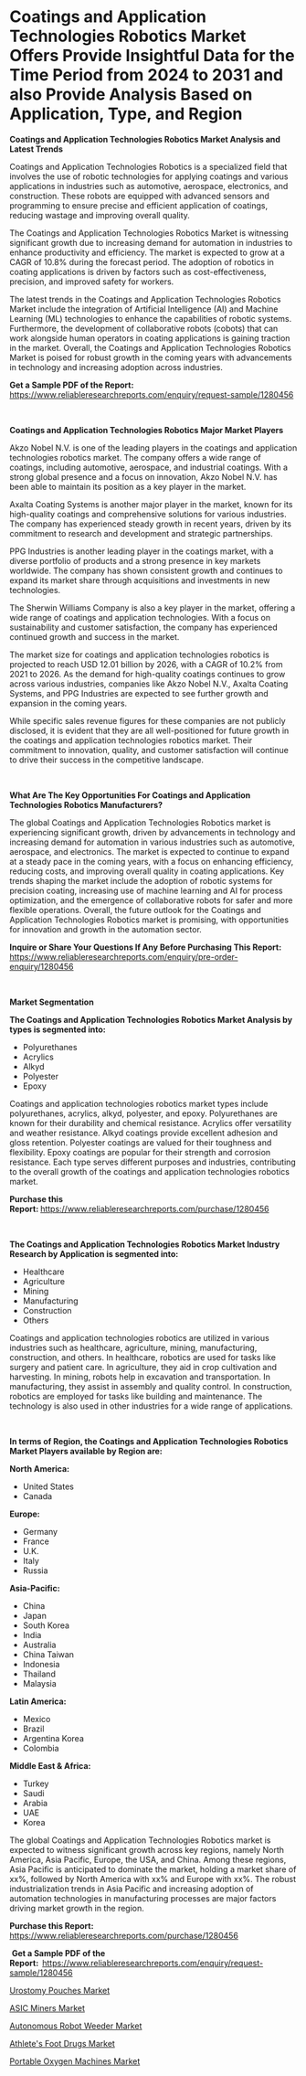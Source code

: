 <p><h1>Coatings and Application Technologies Robotics Market Offers Provide Insightful Data for the Time Period from 2024 to 2031 and also Provide Analysis Based on Application, Type, and Region</h1></p><p><strong>Coatings and Application Technologies Robotics Market Analysis and Latest Trends</strong></p>
<p><p>Coatings and Application Technologies Robotics is a specialized field that involves the use of robotic technologies for applying coatings and various applications in industries such as automotive, aerospace, electronics, and construction. These robots are equipped with advanced sensors and programming to ensure precise and efficient application of coatings, reducing wastage and improving overall quality.</p><p>The Coatings and Application Technologies Robotics Market is witnessing significant growth due to increasing demand for automation in industries to enhance productivity and efficiency. The market is expected to grow at a CAGR of 10.8% during the forecast period. The adoption of robotics in coating applications is driven by factors such as cost-effectiveness, precision, and improved safety for workers.</p><p>The latest trends in the Coatings and Application Technologies Robotics Market include the integration of Artificial Intelligence (AI) and Machine Learning (ML) technologies to enhance the capabilities of robotic systems. Furthermore, the development of collaborative robots (cobots) that can work alongside human operators in coating applications is gaining traction in the market. Overall, the Coatings and Application Technologies Robotics Market is poised for robust growth in the coming years with advancements in technology and increasing adoption across industries.</p></p>
<p><strong>Get a Sample PDF of the Report:&nbsp;</strong> <a href="https://www.reliableresearchreports.com/enquiry/request-sample/1280456">https://www.reliableresearchreports.com/enquiry/request-sample/1280456</a></p>
<p>&nbsp;</p>
<p><strong>Coatings and Application Technologies Robotics Major Market Players</strong></p>
<p><p>Akzo Nobel N.V. is one of the leading players in the coatings and application technologies robotics market. The company offers a wide range of coatings, including automotive, aerospace, and industrial coatings. With a strong global presence and a focus on innovation, Akzo Nobel N.V. has been able to maintain its position as a key player in the market.</p><p>Axalta Coating Systems is another major player in the market, known for its high-quality coatings and comprehensive solutions for various industries. The company has experienced steady growth in recent years, driven by its commitment to research and development and strategic partnerships.</p><p>PPG Industries is another leading player in the coatings market, with a diverse portfolio of products and a strong presence in key markets worldwide. The company has shown consistent growth and continues to expand its market share through acquisitions and investments in new technologies.</p><p>The Sherwin Williams Company is also a key player in the market, offering a wide range of coatings and application technologies. With a focus on sustainability and customer satisfaction, the company has experienced continued growth and success in the market.</p><p>The market size for coatings and application technologies robotics is projected to reach USD 12.01 billion by 2026, with a CAGR of 10.2% from 2021 to 2026. As the demand for high-quality coatings continues to grow across various industries, companies like Akzo Nobel N.V., Axalta Coating Systems, and PPG Industries are expected to see further growth and expansion in the coming years.</p><p>While specific sales revenue figures for these companies are not publicly disclosed, it is evident that they are all well-positioned for future growth in the coatings and application technologies robotics market. Their commitment to innovation, quality, and customer satisfaction will continue to drive their success in the competitive landscape.</p></p>
<p>&nbsp;</p>
<p><strong>What Are The Key Opportunities For Coatings and Application Technologies Robotics Manufacturers?</strong></p>
<p><p>The global Coatings and Application Technologies Robotics market is experiencing significant growth, driven by advancements in technology and increasing demand for automation in various industries such as automotive, aerospace, and electronics. The market is expected to continue to expand at a steady pace in the coming years, with a focus on enhancing efficiency, reducing costs, and improving overall quality in coating applications. Key trends shaping the market include the adoption of robotic systems for precision coating, increasing use of machine learning and AI for process optimization, and the emergence of collaborative robots for safer and more flexible operations. Overall, the future outlook for the Coatings and Application Technologies Robotics market is promising, with opportunities for innovation and growth in the automation sector.</p></p>
<p><strong>Inquire or Share Your Questions If Any Before Purchasing This Report:</strong> <a href="https://www.reliableresearchreports.com/enquiry/pre-order-enquiry/1280456">https://www.reliableresearchreports.com/enquiry/pre-order-enquiry/1280456</a></p>
<p>&nbsp;</p>
<p><strong>Market Segmentation</strong></p>
<p><strong>The Coatings and Application Technologies Robotics Market Analysis by types is segmented into:</strong></p>
<p><ul><li>Polyurethanes</li><li>Acrylics</li><li>Alkyd</li><li>Polyester</li><li>Epoxy</li></ul></p>
<p><p>Coatings and application technologies robotics market types include polyurethanes, acrylics, alkyd, polyester, and epoxy. Polyurethanes are known for their durability and chemical resistance. Acrylics offer versatility and weather resistance. Alkyd coatings provide excellent adhesion and gloss retention. Polyester coatings are valued for their toughness and flexibility. Epoxy coatings are popular for their strength and corrosion resistance. Each type serves different purposes and industries, contributing to the overall growth of the coatings and application technologies robotics market.</p></p>
<p><strong>Purchase this Report:&nbsp;</strong><a href="https://www.reliableresearchreports.com/purchase/1280456">https://www.reliableresearchreports.com/purchase/1280456</a></p>
<p>&nbsp;</p>
<p><strong>The Coatings and Application Technologies Robotics Market Industry Research by Application is segmented into:</strong></p>
<p><ul><li>Healthcare</li><li>Agriculture</li><li>Mining</li><li>Manufacturing</li><li>Construction</li><li>Others</li></ul></p>
<p><p>Coatings and application technologies robotics are utilized in various industries such as healthcare, agriculture, mining, manufacturing, construction, and others. In healthcare, robotics are used for tasks like surgery and patient care. In agriculture, they aid in crop cultivation and harvesting. In mining, robots help in excavation and transportation. In manufacturing, they assist in assembly and quality control. In construction, robotics are employed for tasks like building and maintenance. The technology is also used in other industries for a wide range of applications.</p></p>
<p>&nbsp;</p>
<p><strong>In terms of Region, the Coatings and Application Technologies Robotics Market Players available by Region are:</strong></p>
<p>
    <p> <strong> North America: </strong>
        <ul>
            <li>United States</li>
            <li>Canada</li>
        </ul>
        </p> 
    <p> <strong> Europe: </strong>
        <ul>
            <li>Germany</li>
            <li>France</li>
            <li>U.K.</li>
            <li>Italy</li>
            <li>Russia</li>
        </ul>
        </p> 
    <p> <strong> Asia-Pacific: </strong>
        <ul>
            <li>China</li>
            <li>Japan</li>
            <li>South Korea</li>
            <li>India</li>
            <li>Australia</li>
            <li>China Taiwan</li>
            <li>Indonesia</li>
            <li>Thailand</li>
            <li>Malaysia</li>
        </ul>
        </p> 
    <p> <strong> Latin America: </strong>
        <ul>
            <li>Mexico</li>
            <li>Brazil</li>
            <li>Argentina Korea</li>
            <li>Colombia</li>
        </ul>
        </p> 
    <p> <strong> Middle East & Africa: </strong>
        <ul>
            <li>Turkey</li>
            <li>Saudi</li>
            <li>Arabia</li>
            <li>UAE</li>
            <li>Korea</li>
        </ul>
    </p>
    </p>
<p><p>The global Coatings and Application Technologies Robotics market is expected to witness significant growth across key regions, namely North America, Asia Pacific, Europe, the USA, and China. Among these regions, Asia Pacific is anticipated to dominate the market, holding a market share of xx%, followed by North America with xx% and Europe with xx%. The robust industrialization trends in Asia Pacific and increasing adoption of automation technologies in manufacturing processes are major factors driving market growth in the region.</p></p>
<p><strong>Purchase this Report: </strong><a href="https://www.reliableresearchreports.com/purchase/1280456">https://www.reliableresearchreports.com/purchase/1280456</a></p>
<p>&nbsp;<strong>Get a Sample PDF of the Report:&nbsp;&nbsp;</strong><a href="https://www.reliableresearchreports.com/enquiry/request-sample/1280456">https://www.reliableresearchreports.com/enquiry/request-sample/1280456</a></p>
<p><strong></strong></p>
<p><p><a href="https://medium.com/@anamariaagolli86/urostomy-pouches-market-exploring-market-share-market-trends-and-future-growth-fca07bf3b940">Urostomy Pouches Market</a></p><p><a href="https://medium.com/@deniseharvey70/analyzing-asic-miners-market-global-industry-perspective-and-forecast-2024-to-2031-59013c50c3d2">ASIC Miners Market</a></p><p><a href="https://medium.com/@deniseharvey70/autonomous-robot-weeder-market-size-market-outlook-and-market-forecast-2024-to-2031-54c8a443e3c8">Autonomous Robot Weeder Market</a></p><p><a href="https://medium.com/@ruthmorales25/athletes-foot-drugs-market-outlook-industry-overview-and-forecast-2024-to-2031-caf1aeec255e">Athlete's Foot Drugs Market</a></p><p><a href="https://medium.com/@anamariaagolli86/portable-oxygen-machines-market-size-cagr-trends-2024-2030-96513378cde8">Portable Oxygen Machines Market</a></p></p>